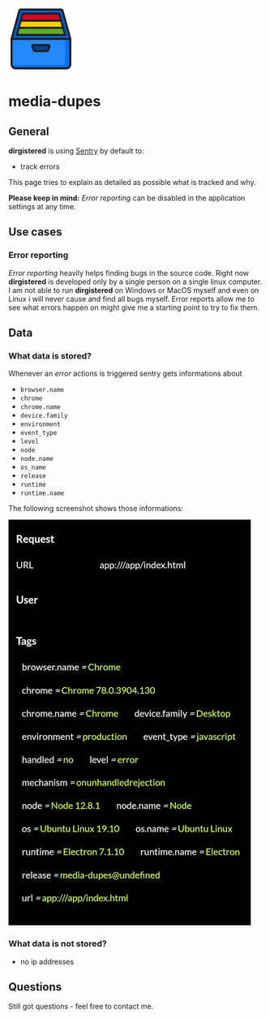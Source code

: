 ![logo](https://raw.githubusercontent.com/yafp/dirgistered/master/.github/images/logo/128x128.png)

# media-dupes

## General
**dirgistered** is using [Sentry](https://sentry.io/for/javascript/) by default to:

* track errors

This page tries to explain as detailed as possible what is tracked and why.

**Please keep in mind:** *Error reporting* can be disabled in the application settings at any time.

## Use cases
### Error reporting
*Error reporting* heavily helps finding bugs in the source code. Right now **dirgistered** is developed only by a single person on a single linux computer. I am not able to run **dirgistered** on Windows or MacOS myself and even on Linux i will never cause and find all bugs myself. Error reports allow me to see what errors happen on might give me a starting point to try to fix them.


## Data
### What data is stored?
Whenever an *error* actions is triggered sentry gets informations about

* ```browser.name```
* ```chrome```
* ```chrome.name```
* ```device.family```
* ```environment```
* ```event_type```
* ```level```
* ```node```
* ```node.name```
* ```os_name```
* ```release```
* ```runtime```
* ```runtime.name```

The following screenshot shows those informations: 

![logo](https://raw.githubusercontent.com/yafp/dirgistered/master/.github/images/sentry/sentry_01.png)

### What data is not stored?

* no ip addresses

## Questions
Still got questions - feel free to contact me.
